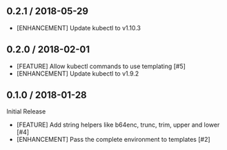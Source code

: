 ## 0.2.1 / 2018-05-29

* [ENHANCEMENT] Update kubectl to v1.10.3

## 0.2.0 / 2018-02-01

* [FEATURE] Allow kubectl commands to use templating [#5]
* [ENHANCEMENT] Update kubectl to v1.9.2

## 0.1.0 / 2018-01-28

Initial Release

* [FEATURE] Add string helpers like b64enc, trunc, trim, upper and lower [#4]
* [ENHANCEMENT] Pass the complete environment to templates [#2]
